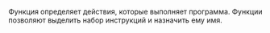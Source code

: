 Функция определяет действия, которые выполняет программа. Функции позволяют выделить набор инструкций и назначить ему имя.
